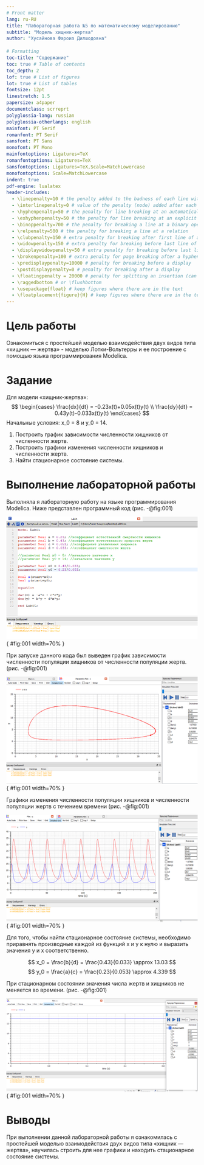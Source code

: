 ```yaml
---
# Front matter
lang: ru-RU
title: "Лабораторная работа №5 по математическому моделированию"
subtitle: "Модель хищник-жертва"
author: "Хусайнова Фароиз Дилшодовна"

# Formatting
toc-title: "Содержание"
toc: true # Table of contents
toc_depth: 2
lof: true # List of figures
lot: true # List of tables
fontsize: 12pt
linestretch: 1.5
papersize: a4paper
documentclass: scrreprt
polyglossia-lang: russian
polyglossia-otherlangs: english
mainfont: PT Serif
romanfont: PT Serif
sansfont: PT Sans
monofont: PT Mono
mainfontoptions: Ligatures=TeX
romanfontoptions: Ligatures=TeX
sansfontoptions: Ligatures=TeX,Scale=MatchLowercase
monofontoptions: Scale=MatchLowercase
indent: true
pdf-engine: lualatex
header-includes:
  - \linepenalty=10 # the penalty added to the badness of each line within a paragraph (no associated penalty node) Increasing the value makes tex try to have fewer lines in the paragraph.
  - \interlinepenalty=0 # value of the penalty (node) added after each line of a paragraph.
  - \hyphenpenalty=50 # the penalty for line breaking at an automatically inserted hyphen
  - \exhyphenpenalty=50 # the penalty for line breaking at an explicit hyphen
  - \binoppenalty=700 # the penalty for breaking a line at a binary operator
  - \relpenalty=500 # the penalty for breaking a line at a relation
  - \clubpenalty=150 # extra penalty for breaking after first line of a paragraph
  - \widowpenalty=150 # extra penalty for breaking before last line of a paragraph
  - \displaywidowpenalty=50 # extra penalty for breaking before last line before a display math
  - \brokenpenalty=100 # extra penalty for page breaking after a hyphenated line
  - \predisplaypenalty=10000 # penalty for breaking before a display
  - \postdisplaypenalty=0 # penalty for breaking after a display
  - \floatingpenalty = 20000 # penalty for splitting an insertion (can only be split footnote in standard LaTeX)
  - \raggedbottom # or \flushbottom
  - \usepackage{float} # keep figures where there are in the text
  - \floatplacement{figure}{H} # keep figures where there are in the text
---
```


# Цель работы

Ознакомиться с простейшей моделью взаимодействия двух видов типа «хищник — жертва» - моделью Лотки-Вольтерры и ее построение с помощью языка программирования Modelica.

# Задание

Для модели «хищник-жертва»:
	$$ 
                \begin{cases}
                    \frac{dx}{dt} = -0.23x(t)+0.05x(t)y(t)
                    \\
                    \frac{dy}{dt} = 0.43y(t)-0.033x(t)y(t)
                 \end{cases}
        $$
Начальные условия: x_0 = 8 и y_0 = 14.

1. Построить график зависимости численности хищников от численности жертв.
2. Построить графики изменения численности хищников и численности жертв.
3. Найти стационарное состояние системы.

# Выполнение лабораторной работы

Выполняла я лабораторную работу на языке программирования Modelica. Ниже представлен программный код (рис. -@fig:001)

![Код программы](images/1.PNG){ #fig:001 width=70% }

При запуске данного кода был выведен график зависимости численности популяции хищников от численности популяции жертв. (рис. -@fig:001)

![График зависимости численности хищников от численности жертв](images/2.PNG){ #fig:001 width=70% }

Графики изменения численности популяции хищников и численности популяции жертв с течением времени (рис. -@fig:001)

![Графики изменения численности хищников и жертв](images/3.PNG){ #fig:001 width=70% }

Для того, чтобы найти стационарное состояние системы, необходимо приравнять производные каждой из функций x и y к нулю и выразить значения y и x соответственно.  

$$ x_0 = \frac{b}{d} = \frac{0.43}{0.033} \approx 13.03  $$
$$ y_0 = \frac{a}{c} = \frac{0.23}{0.053} \approx 4.339  $$

При стационарном состоянии значения числа жертв и хищников не меняется во времени. (рис. -@fig:001)  

![Стационарное состояние системы](images/4.PNG){ #fig:001 width=70% }

# Выводы

При выполнении данной лабораторной работы я ознакомилась с простейшей моделью взаимодействия двух видов типа «хищник — жертва», научилась строить для нее графики и находить стационарное состояние системы.